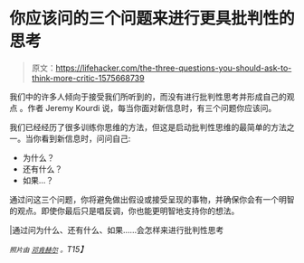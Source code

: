 # 你应该问的三个问题来进行更具批判性的思考

> 原文：<https://lifehacker.com/the-three-questions-you-should-ask-to-think-more-critic-1575668739>

我们中的许多人倾向于接受我们所听到的，而没有进行批判性思考并形成自己的观点 。作者 Jeremy Kourdi 说，每当你面对新信息时，有三个问题你应该问。



我们已经经历了很多训练你思维的方法，但这是启动批判性思维的最简单的方法之一。当你看到新信息时，问问自己:

*   为什么？
*   还有什么？
*   如果...？

通过问这三个问题，你将避免做出假设或接受呈现的事物，并确保你会有一个明智的观点。即使你最后只是唱反调，你也能更明智地支持你的想法。

|通过问为什么、还有什么、如果……会怎样来进行批判性思考

*<small>照片由</small>* [*<small>邓肯赫尔</small>*](http://www.flickr.com/photos/dullhunk/202872717) *<small>。</small>T15】*
